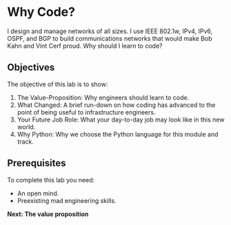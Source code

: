 # Why Code?

I design and manage networks of all sizes.  I use IEEE 802.1w, IPv4, IPv6, OSPF, and BGP to build communications networks that would make Bob Kahn and Vint Cerf proud.  Why should I learn to code?

## Objectives

The objective of this lab is to show:

1. The Value-Proposition:  Why engineers should learn to code.
2. What Changed:  A brief run-down on how coding has advanced to the point of being useful to infrastructure engineers.
3. Your Future Job Role:  What your day-to-day job may look like in this new world.
4. Why Python: Why we choose the Python language for this module and track.

## Prerequisites

To complete this lab you need:

* An open mind.
* Preexisting mad engineering skills.

**Next: The value proposition**
